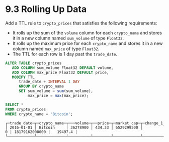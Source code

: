 # 9.3 Rolling Up Data

Add a TTL rule to `crypto_prices` that satisfies the following requirements:
- It rolls up the sum of the `volume` column for each `crypto_name` and stores it in a new column 
  named `sum_volume` of type `Float32`.
- It rolls up the maximum price for each `crypto_name` and stores it in a new column named `max_price` of type `Float32`.
- The TTL for each row is 1 day past the `trade_date`.

```sql
ALTER TABLE crypto_prices
   ADD COLUMN sum_volume Float32 DEFAULT volume,
   ADD COLUMN max_price Float32 DEFAULT price,
   MODIFY TTL 
      trade_date + INTERVAL 1 DAY
      GROUP BY crypto_name
      SET sum_volume = sum(sum_volume),
          max_price = max(max_price);

SELECT *
FROM crypto_prices
WHERE crypto_name = 'Bitcoin';
```
```
┌─trade_date─┬─crypto_name─┬───volume─┬──price─┬─market_cap─┬─change_1_day─┬─────sum_volume─┬─max_price─┐
│ 2016-01-01 │ Bitcoin     │ 36278900 │ 434.33 │ 6529299500 │            0 │ 18179162000000 │   19497.4 │
└────────────┴─────────────┴──────────┴────────┴────────────┴──────────────┴────────────────┴───────────┘
```